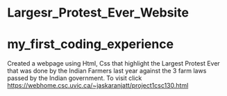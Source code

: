 # Largesr_Protest_Ever_Website
# my_first_coding_experience
Created a webpage using Html, Css that highlight the Largest Protest Ever that was done by the Indian Farmers last year against the 3 farm laws passed by the Indian government. To visit click https://webhome.csc.uvic.ca/~jaskaranjatt/project1csc130.html

